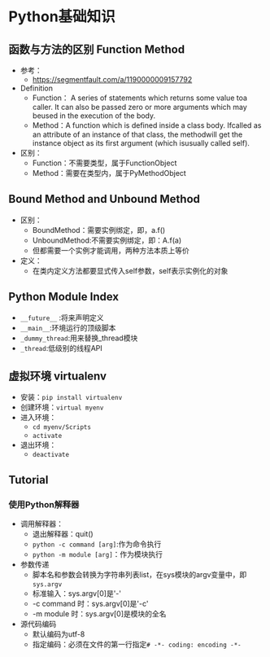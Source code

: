 # Python基础知识

## 函数与方法的区别 Function Method

- 参考：
  - https://segmentfault.com/a/1190000009157792
- Definition
  - Function： A series of statements which returns some value toa caller. It can also be passed zero or more arguments which may beused in the execution of the body.
  - Method：A function which is defined inside a class body. Ifcalled as an attribute of an instance of that class, the methodwill get the instance object as its first argument (which isusually called self).
- 区别：
  - Function：不需要类型，属于FunctionObject
  - Method：需要在类型内，属于PyMethodObject

## Bound Method and Unbound Method

- 区别：
  - BoundMethod：需要实例绑定，即，a.f()
  - UnboundMethod:不需要实例绑定，即：A.f(a)
  - 但都需要一个实例才能调用，两种方法本质上等价
- 定义：
  - 在类内定义方法都要显式传入self参数，self表示实例化的对象

## Python Module Index

- `__future__` :将来声明定义
- `__main__`:环境运行的顶级脚本
- `_dummy_thread`:用来替换_thread模块
- `_thread`:低级别的线程API

## 虚拟环境 virtualenv

- 安装：`pip install virtualenv`
- 创建环境：`virtual myenv`
- 进入环境：
  - `cd myenv/Scripts`
  - `activate`
- 退出环境：
  - `deactivate`


## Tutorial

### 使用Python解释器

- 调用解释器：
  - 退出解释器：quit()
  - `python -c command [arg]`:作为命令执行
  - `python -m module [arg]`：作为模块执行
- 参数传递
  - 脚本名和参数会转换为字符串列表list，在sys模块的argv变量中，即`sys.argv`
  - 标准输入：sys.argv[0]是'-'
  - -c command 时：sys.argv[0]是'-c'
  - -m module 时：sys.argv[0]是模块的全名
- 源代码编码
  - 默认编码为utf-8
  - 指定编码：必须在文件的第一行指定`# -*- coding: encoding -*-`
